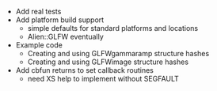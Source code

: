 - Add real tests
- Add platform build support
    - simple defaults for standard platforms and locations
    - Alien::GLFW eventually
- Example code
    - Creating and using GLFWgammaramp structure hashes
    - Creating and using GLFWimage structure hashes
- Add cbfun returns to set callback routines
    - need XS help to implement without SEGFAULT
